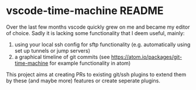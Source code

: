 # vscode-time-machine README

Over the last few months vscode quickly grew on me and became my editor of choice. Sadly it is lacking some functionality that I deem useful, mainly:
1) using your local ssh config for sftp functionality (e.g. automatically using set up tunnels or jump servers)
2) a graphical timeline of git commits (see https://atom.io/packages/git-time-machine for example functionality in atom)

This project aims at creating PRs to existing git/ssh plugins to extend them by these (and maybe more) features or create seperate plugins.
